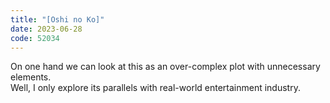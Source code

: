 ```yaml
---
title: "[Oshi no Ko]"
date: 2023-06-28
code: 52034
---
```

On one hand we can look at this as an over-complex plot with unnecessary elements.
<br>
Well, I only explore its parallels with real-world entertainment industry.